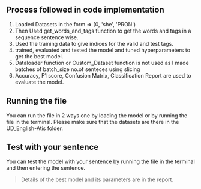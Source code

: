 ## Process followed in code implementation

1. Loaded Datasets in the form => (0, 'she', 'PRON')
2. Then Used get_words_and_tags function to get the words and tags in a sequence sentence wise.
3. Used the training data to give indices for the valid and test tags.
4. trained, evaluated and tested the model and tuned hyperparameters to get the best model.
5. Dataloader function or Custom_Dataset function is not used as I made batches of batch_size no.of senteces using slicing
6. Accuracy, F1 score, Confusion Matrix, Classification Report are used to evaluate the model.



## Running the file
You can run the file in 2 ways one by loading the model or by running the file in the terminal.
Please make sure that the datasets are there in the UD_English-Atis folder.

## Test with your sentence
You can test the model with your sentence by running the file in the terminal and then entering the sentence.

>Details of the best model and its parameters are in the report.